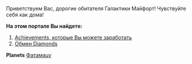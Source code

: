 Приветствуем Вас, дорогие обитателя Галактики Майфорт! Чувствуйте себя как дома!

**На этом портале Вы найдете:**
1. [Achievements, которые Вы можете заработать](https://github.com/AlexKolonitsky/mifort-internal/edit/master/gamification/Achievement_Price_List.md)
2. [Обмен Diamonds](https://github.com/AlexKolonitsky/mifort-internal/blob/master/gamification/Diamonds_Exchange_Participants.md)

**Planets**
[Фатамацу](https://github.com/AlexKolonitsky/mifort-internal/blob/master/gamification/Partic_Planets/1st%20Planet.md)
